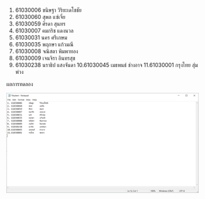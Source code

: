 1. 61030006	ขนิษฐา​	วิริยะเดโชชัย
2. 61030060​	สุพล	แซ่เจี่ย
3. 61030059	ศิรดา	สุนทร
4. 61030007	คมกริช	แดงนวล
5. 61030031	นคร	ศรีเกษม
6. 61030035	พฤกษา	แก้วมณี
7. 61030008	จณิสตา	พิมพาทอง
8. 61030009	เจนจิรา	อินทรสุข
9. 61030238	นราธิป	แสงจันดา
10.61030045	เมธพนธ์	ช่างอาจ
11.61030001	กรุงไทย	สุ่มพ่วง

ผลการทดลอง
<p align="center">  <img src="./IMAGES HOMEWORK/Notepad Student.PNG"> </p>
